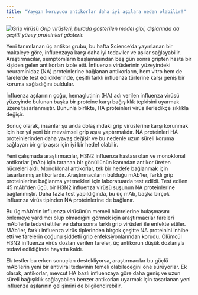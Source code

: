 ```yaml
---
title: "Yaygın koruyucu antikorlar daha iyi aşılara neden olabilir!"
---
```

![Grip virüsü](https://www.niaid.nih.gov/sites/default/files/styles/image_style_square_lg/public/Influenza%20virus%203D%20printed%20cleaned%20up.jpg?itok=stkQi0Aq)
*Grip virüsleri, burada gösterilen model gibi, dışlarında da çeşitli yüzey proteinleri gösterir.*

Yeni tanımlanan üç antikor grubu, bu hafta Science’da yayınlanan bir makaleye göre, influenzaya karşı daha iyi tedaviler ve aşılar sağlayabilir. Araştırmacılar, semptomların başlamasından beş gün sonra gripten hasta bir kişiden gelen antikorları izole etti. İnfluenza virüslerinin yüzeyindeki neuraminidaz (NA) proteinlerine bağlanan antikorların, hem vitro hem de farelerde test edildiklerinde, çeşitli farklı influenza türlerine karşı geniş bir koruma sağladığını buldular.

İnfluenza aşılarının çoğu, hemaglutinin (HA) adı verilen influenza virüsü yüzeyinde bulunan başka bir proteine karşı bağışıklık tepkisini uyarmak üzere tasarlanmıştır. Bununla birlikte, HA proteinleri virüs ilerledikçe sıklıkla değişir. 

Sonuç olarak, insanlar şu anda dolaşımdaki grip virüslerine karşı korunmak için her yıl yeni bir mevsimsel grip aşısı yaptırmalıdır. NA proteinleri HA proteinlerinden daha yavaş değişir ve bu nedenle uzun süreli koruma sağlayan bir grip aşısı için iyi bir hedef olabilir.

Yeni çalışmada araştırmacılar, H3N2 influenza hastası olan ve monoklonal antikorlar (mAb) için taranan bir gönüllünün kanından antikor üreten hücreleri aldı. Monoklonal antikorlar, tek bir hedefe bağlanmak için tasarlanmış antikorlardır. Araştırmacıların bulduğu mAb'ler, farklı grip proteinlerine bağlanma yetenekleri için laboratuarda test edildi. Test edilen 45 mAb'den üçü, bir H3N2 influenza virüsü suşunun NA proteinlerine bağlanmıştır. Daha fazla test yapıldığında, bu üç mAb, başka birçok influenza virüs tipinden NA proteinlerine de bağlanır.

Bu üç mAb'nin influenza virüsünün memeli hücrelerine bulaşmasını önlemeye yardımcı olup olmadığını görmek için araştırmacılar fareleri mAb'lerle tedavi ettiler ve daha sonra farklı grip virüsleri ile enfekte ettiler. MAb'ler, farklı influenza virüs tiplerinden birçok çeşitte NA proteinini inhibe etti ve farelerin çoğunu şiddetli grip enfeksiyonlarından korudu. Ölümcül H3N2 influenza virüs dozları verilen fareler, üç antikorun düşük dozlarıyla tedavi edildiğinde hayatta kaldı.

Ek testler bu erken sonuçları destekliyorsa, araştırmacılar bu güçlü mAb'lerin yeni bir antiviral tedavinin temeli olabileceğini öne sürüyorlar. Ek olarak, antikorlar, mevcut HA bazlı influenzaya göre daha geniş ve uzun süreli bağışıklık sağlayabilen benzer antikorları uyarmak için tasarlanan yeni influenza aşılarının gelişimini de bilgilendirebilir.
